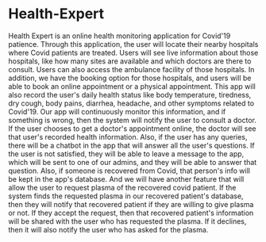 # Health-Expert
Health Expert is an online health monitoring application for Covid'19 patience. Through this application, the user will locate their nearby hospitals where Covid patients are treated. Users will see live information about those hospitals, like how many sites are available and which doctors are there to consult. Users can also access the ambulance facility of those hospitals. In addition, we have the booking option for those hospitals, and users will be able to book an online appointment or a physical appointment. This app will also record the user's daily health status like body temperature, tiredness, dry cough, body pains, diarrhea, headache, and other symptoms related to Covid'19. Our app will continuously monitor this information, and if something is wrong, then the system will notify the user to consult a doctor. If the user chooses to get a doctor's appointment online, the doctor will see that user's recorded health information. Also, if the user has any queries, there will be a chatbot in the app that will answer all the user's questions. If the user is not satisfied, they will be able to leave a message to the app, which will be sent to one of our admins, and they will be able to answer that question. Also, if someone is recovered from Covid, that person's info will be kept in the app's database. And we will have another feature that will allow the user to request plasma of the recovered covid patient. If the system finds the requested plasma in our recovered patient's database, then they will notify that recovered patient if they are willing to give plasma or not. If they accept the request, then that recovered patient's information will be shared with the user who has requested the plasma. If it declines, then it will also notify the user who has asked for the plasma.
